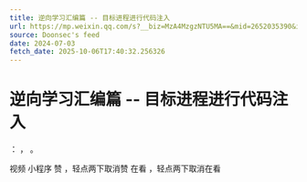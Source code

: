 ```yaml
---
title: 逆向学习汇编篇 -- 目标进程进行代码注入
url: https://mp.weixin.qq.com/s?__biz=MzA4MzgzNTU5MA==&mid=2652035390&idx=1&sn=a242d73bee10031f9883b25ff500481b
source: Doonsec's feed
date: 2024-07-03
fetch_date: 2025-10-06T17:40:32.256326
---
```


# 逆向学习汇编篇 -- 目标进程进行代码注入

：
，
。

视频
小程序
赞
，轻点两下取消赞
在看
，轻点两下取消在看